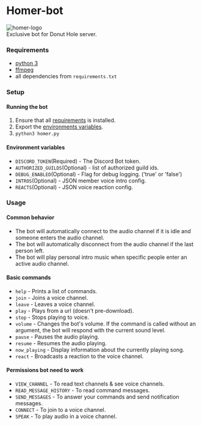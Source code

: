 # Homer-bot

![homer-logo](https://github.com/f89324/homer-discord-bot/blob/develop/resources/homer.png)  
Exclusive bot for Donut Hole server.

<a name="requirements"></a>
### Requirements
*  [python 3](https://www.python.org/downloads/)
*  [ffmpeg](https://ffmpeg.org/)
*  all dependencies from `requirements.txt`


### Setup
#### Running the bot
1. Ensure that all [requirements](#requirements) is installed.
2. Export  the [environments variables](#env).
3. `python3 homer.py`

<a name="env"></a>
#### Environment variables
* `DISCORD_TOKEN`(Required) - The Discord Bot token.
* `AUTHORIZED_GUILDS`(Optional) - list of authorized guild ids.
* `DEBUG_ENABLED`(Optional) - Flag for debug logging. (\'true\' or \'false\')
* `INTROS`(Optional) - JSON member voice intro config.
* `REACTS`(Optional) - JSON voice reaction config.

### Usage

#### Common behavior
* The bot will automatically connect to the audio channel if it is idle and someone enters the audio channel.
* The bot will automatically disconnect from the audio channel if the last person left.
* The bot will play personal intro music when specific people enter an active audio channel.

#### Basic commands
* `help` - Prints a list of commands.
* `join` - Joins a voice channel.
* `leave` - Leaves a voice channel.
* `play` - Plays from a url (doesn't pre-download).
* `stop` - Stops playing to voice.
* `volume` - Changes the bot's volume. If the command is called without an argument, the bot will respond with the current sound level.
* `pause` - Pauses the audio playing.
* `resume` - Resumes the audio playing.
* `now_playing` - Display information about the currently playing song.
* `react` - Broadcasts a reaction to the voice channel.

#### Permissions bot need to work
* `VIEW_CHANNEL` - To read text channels & see voice channels.
* `READ_MESSAGE_HISTORY` - To read command messages.
* `SEND_MESSAGES` - To answer your commands and send notification messages.
* `CONNECT` - To join to a voice channel.
* `SPEAK` - To play audio in a voice channel.
